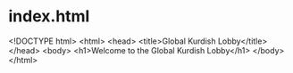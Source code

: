 # index.html
&lt;!DOCTYPE html> &lt;html> &lt;head>   &lt;title>Global Kurdish Lobby&lt;/title> &lt;/head> &lt;body>   &lt;h1>Welcome to the Global Kurdish Lobby&lt;/h1> &lt;/body> &lt;/html>
